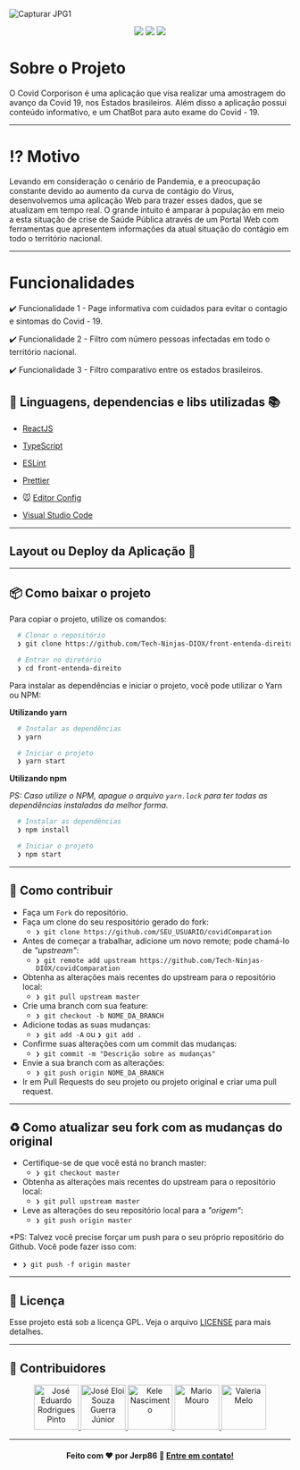  ![Capturar JPG1](https://user-images.githubusercontent.com/59574875/85342988-34c1e980-b4c2-11ea-99e1-47aa65591289.JPG)


<p align="center"> <img src="https://img.shields.io/static/v1?label=React&message=framework&color=blue&style=for-the-badge&logo=React"/>
<img src="https://img.shields.io/static/v1?label=JavaScript&message=framework&color=blue&style=for-the-badge&logo=JavaScript"/>
<img src="https://img.shields.io/static/v1?label=TypeScript&message=framework&color=blue&style=for-the-badge&logo=TypeScript"/></p>

<h1 align="justify"> Sobre o Projeto</h1>
O Covid Corporison é uma aplicação que visa realizar uma amostragem do avanço da Covid 19, nos Estados brasileiros. Além disso a aplicação possui conteúdo informativo, e um ChatBot para auto exame do Covid - 19.

---

<h1 align="justify"> ⁉️ Motivo</h1>
Levando em consideração o cenário de Pandemia, e a preocupação constante devido ao aumento da curva de contágio do Vírus, desenvolvemos uma aplicação Web para trazer esses dados, que se atualizam em tempo real.
O grande intuito é amparar à população em meio a esta situação de crise de Saúde Pública através de um Portal Web com ferramentas que apresentem informações da atual situação do contágio em todo o território nacional. 

----

<h1 align="justify"> Funcionalidades</h1>

<p> ✔️ Funcionalidade 1 - Page informativa com cuidados para evitar o contagio e sintomas do Covid - 19.</p> 

<p> ✔️ Funcionalidade 2 - Filtro com número pessoas infectadas em todo o território nacional.</p> 

<p> ✔️ Funcionalidade 3 - Filtro comparativo entre os estados brasileiros. </p> 



## :rocket: Linguagens, dependencias e libs utilizadas 📚

- [ReactJS](https://reactjs.org/)
- [TypeScript](https://www.typescriptlang.org/)

- [ESLint](https://eslint.org/)
- [Prettier](https://prettier.io/)
- :mouse: [Editor Config](https://editorconfig.org/)

- [Visual Studio Code](https://code.visualstudio.com/)


----
## Layout ou Deploy da Aplicação 💨 </h1>

----
## :package: Como baixar o projeto

Para copiar o projeto, utilize os comandos:

```bash
  # Clonar o repositório
  ❯ git clone https://github.com/Tech-Ninjas-DIOX/front-entenda-direito.git

  # Entrar no diretório
  ❯ cd front-entenda-direito
```
Para instalar as dependências e iniciar o projeto, você pode utilizar o Yarn ou NPM:

**Utilizando yarn**

```bash
  # Instalar as dependências
  ❯ yarn

  # Iniciar o projeto
  ❯ yarn start
```

**Utilizando npm**

*PS: Caso utilize o NPM, apague o arquivo `yarn.lock` para ter todas as dependências instaladas da melhor forma.*

```bash
  # Instalar as dependências
  ❯ npm install

  # Iniciar o projeto
  ❯ npm start
```

---

## :link: Como contribuir

- Faça um `Fork` do repositório.
- Faça um clone do seu respositório gerado do fork:
  - `❯ git clone https://github.com/SEU_USUARIO/covidComparation`
- Antes de começar a trabalhar, adicione um novo remote; pode chamá-lo de *"upstream"*:
  - `❯ git remote add upstream https://github.com/Tech-Ninjas-DIOX/covidComparation`
- Obtenha as alterações mais recentes do upstream para o repositório local:
  - `❯ git pull upstream master`
- Crie uma branch com sua feature:
  - `❯ git checkout -b NOME_DA_BRANCH`
- Adicione todas as suas mudanças:
  - `❯ git add -A` ou `❯ git add .`
- Confirme suas alterações com um commit das mudanças:
  - `❯ git commit -m "Descrição sobre as mudanças"`
- Envie a sua branch com as alterações:
  - `❯ git push origin NOME_DA_BRANCH`
- Ir em Pull Requests do seu projeto ou projeto original e criar uma pull request.

---

## :recycle: Como atualizar seu fork com as mudanças do original

- Certifique-se de que você está no branch master:
  - `❯ git checkout master`
- Obtenha as alterações mais recentes do upstream para o repositório local:
  - `❯ git pull upstream master`
- Leve as alterações do seu repositório local para a *"origem"*:
  - `❯ git push origin master`

*PS: Talvez você precise forçar um push para o seu próprio repositório do Github. Você pode fazer isso com:
  - `❯ git push -f origin master`

---

## :memo: Licença
Esse projeto está sob a licença GPL. Veja o arquivo [LICENSE](LICENSE) para mais detalhes.

---

## :busts_in_silhouette: Contribuidores

<p align="center">
  <a href="https://github.com/jerp86">
    <img src="https://avatars0.githubusercontent.com/u/54115624?s=460&u=36c750bc965fde8a88dedbd0aef8c985c3fde0ab&v=4" title="José Eduardo Rodrigues Pinto" width="80" height="80">
  </a>
  <a href="https://github.com/eloiguerra">
    <img src="https://avatars3.githubusercontent.com/u/52114836?s=460&u=2df89dd13b87928a6562bb7f2594a4ea8fc3bad4&v=4" title="José Eloi Souza Guerra Júnior" width="80" height="80">
  </a>
  <a href="https://github.com/KeleNascimento">
    <img src="https://avatars1.githubusercontent.com/u/49176116?s=460&u=1ed632aa857a5bccd5b13a1b8eb9626d8ce9c804&v=4" title="Kele Nascimento" width="80" height="80">
  </a>
  <a href="https://github.com/mario-mouro">
    <img src="https://avatars2.githubusercontent.com/u/52142879?s=460&u=77c8de797d28cab1758eb73494fef09fcdf84f50&v=4" title="Mario Mouro" width="80" height="80">
  </a>
  <a href="https://github.com/val-bit">
    <img src="https://avatars3.githubusercontent.com/u/59574875?s=460&u=97df5a23cfc2789fb477b60ccf61804e2a8c4fad&v=4" title="Valeria Melo" width="80" height="80">
  </a>
</P>

---

<h4 align="center">
  Feito com ❤️ por Jerp86 👋️ <a href="mailto:jerp4@hotmail.com">Entre em contato!</a>
</h4>
